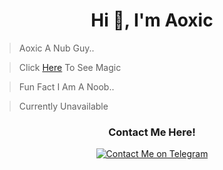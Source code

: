 <h1 align="center">Hi 👋, I'm Aoxic</h1>

> Aoxic A Nub Guy.. 

> Click [Here](kekma.net) To See Magic

> Fun Fact I Am A Noob.. 

> Currently Unavailable 

<h3 align="center">Contact Me Here!</h3>
<p align='center'>
  <a href="https://t.me/AoxicBot"><img src="https://img.shields.io/badge/Telegram-2CA5E0?style=for-the-badge&amp;logo=telegram&amp;logoColor=white" alt="Contact Me on Telegram"></a>
</p>
